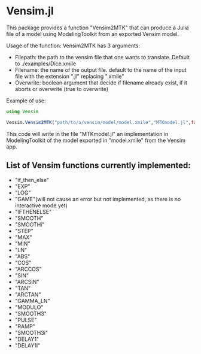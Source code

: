 # Vensim.jl 

This package provides a function "Vensim2MTK" that can produce a Julia file of a model using ModelingToolkit from an exported Vensim model.

Usage of the function: 
Vensim2MTK has 3 arguments:
- Filepath: the path to the vensim file that one wants to translate. Default to ./examples/Dice.xmile
- Filename: the name of the output file. default to the name of the input file with the extension ".jl" replacing ".xmile"
- Overwrite: boolean argument that decide if filename already exist, if it aborts or overwrite (true to overwrite)


Example of use:
```julia
using Vensim

Vensim.Vensim2MTK("path/to/a/vensim/model/model.xmile","MTKmodel.jl",false) 
```
This code will write in the file "MTKmodel.jl" an implementation in ModelingToolkit of the model exported in "model.xmile" from the Vensim app.


## List of Vensim functions currently implemented:

- "if_then_else"
- "EXP" 
- "LOG"
- "GAME"(will not cause an error but not implemented, as there is no interactive mode yet)
- "IFTHENELSE"
- "SMOOTH"
- "SMOOTHi"
- "STEP"
- "MAX"
- "MIN"
- "LN"
- "ABS"
- "COS"
- "ARCCOS"
- "SIN"
- "ARCSIN"
- "TAN"
- "ARCTAN"
- "GAMMA_LN"
- "MODULO"
- "SMOOTH3"
- "PULSE"
- "RAMP"
- "SMOOTH3i"
- "DELAY1"
- "DELAY1I"
